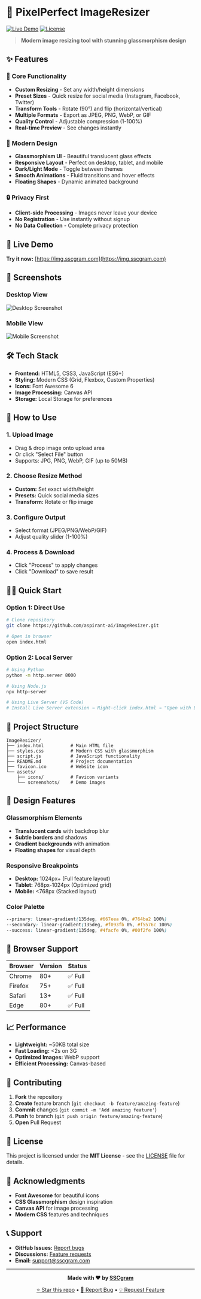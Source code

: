 # 🎨 PixelPerfect ImageResizer

[![Live Demo](https://img.shields.io/badge/Live%20Demo-Online-brightgreen)](https://img.sscgram.com)
[![License](https://img.shields.io/badge/License-MIT-yellow.svg)](LICENSE)

> **Modern image resizing tool with stunning glassmorphism design**

## ✨ Features

### 🎯 **Core Functionality**
- **Custom Resizing** - Set any width/height dimensions
- **Preset Sizes** - Quick resize for social media (Instagram, Facebook, Twitter)
- **Transform Tools** - Rotate (90°) and flip (horizontal/vertical)
- **Multiple Formats** - Export as JPEG, PNG, WebP, or GIF
- **Quality Control** - Adjustable compression (1-100%)
- **Real-time Preview** - See changes instantly

### 🎨 **Modern Design**
- **Glassmorphism UI** - Beautiful translucent glass effects
- **Responsive Layout** - Perfect on desktop, tablet, and mobile
- **Dark/Light Mode** - Toggle between themes
- **Smooth Animations** - Fluid transitions and hover effects
- **Floating Shapes** - Dynamic animated background

### 🔒 **Privacy First**
- **Client-side Processing** - Images never leave your device
- **No Registration** - Use instantly without signup
- **No Data Collection** - Complete privacy protection

## 🚀 Live Demo

**Try it now:** [https://img.sscgram.com](https://img.sscgram.com)

## 📱 Screenshots

### Desktop View
![Desktop Screenshot](https://via.placeholder.com/800x500/667eea/ffffff?text=Desktop+View)

### Mobile View
![Mobile Screenshot](https://via.placeholder.com/400x600/764ba2/ffffff?text=Mobile+View)

## 🛠️ Tech Stack

- **Frontend:** HTML5, CSS3, JavaScript (ES6+)
- **Styling:** Modern CSS (Grid, Flexbox, Custom Properties)
- **Icons:** Font Awesome 6
- **Image Processing:** Canvas API
- **Storage:** Local Storage for preferences

## 🎯 How to Use

### 1. **Upload Image**
- Drag & drop image onto upload area
- Or click "Select File" button
- Supports: JPG, PNG, WebP, GIF (up to 50MB)

### 2. **Choose Resize Method**
- **Custom:** Set exact width/height
- **Presets:** Quick social media sizes
- **Transform:** Rotate or flip image

### 3. **Configure Output**
- Select format (JPEG/PNG/WebP/GIF)
- Adjust quality slider (1-100%)

### 4. **Process & Download**
- Click "Process" to apply changes
- Click "Download" to save result

## 🏃‍♂️ Quick Start

### Option 1: Direct Use
```bash
# Clone repository
git clone https://github.com/aspirant-ai/ImageResizer.git

# Open in browser
open index.html
```

### Option 2: Local Server
```bash
# Using Python
python -m http.server 8000

# Using Node.js
npx http-server

# Using Live Server (VS Code)
# Install Live Server extension → Right-click index.html → "Open with Live Server"
```

## 📂 Project Structure

```
ImageResizer/
├── index.html          # Main HTML file
├── styles.css          # Modern CSS with glassmorphism
├── script.js           # JavaScript functionality
├── README.md           # Project documentation
├── favicon.ico         # Website icon
└── assets/
    ├── icons/          # Favicon variants
    └── screenshots/    # Demo images
```

## 🎨 Design Features

### Glassmorphism Elements
- **Translucent cards** with backdrop blur
- **Subtle borders** and shadows
- **Gradient backgrounds** with animation
- **Floating shapes** for visual depth

### Responsive Breakpoints
- **Desktop:** 1024px+ (Full feature layout)
- **Tablet:** 768px-1024px (Optimized grid)
- **Mobile:** <768px (Stacked layout)

### Color Palette
```css
--primary: linear-gradient(135deg, #667eea 0%, #764ba2 100%)
--secondary: linear-gradient(135deg, #f093fb 0%, #f5576c 100%)
--success: linear-gradient(135deg, #4facfe 0%, #00f2fe 100%)
```

## 🔧 Browser Support

| Browser | Version | Status |
|---------|---------|--------|
| Chrome  | 80+     | ✅ Full |
| Firefox | 75+     | ✅ Full |
| Safari  | 13+     | ✅ Full |
| Edge    | 80+     | ✅ Full |

## 📈 Performance

- **Lightweight:** ~50KB total size
- **Fast Loading:** <2s on 3G
- **Optimized Images:** WebP support
- **Efficient Processing:** Canvas-based

## 🤝 Contributing

1. **Fork** the repository
2. **Create** feature branch (`git checkout -b feature/amazing-feature`)
3. **Commit** changes (`git commit -m 'Add amazing feature'`)
4. **Push** to branch (`git push origin feature/amazing-feature`)
5. **Open** Pull Request

## 📝 License

This project is licensed under the **MIT License** - see the [LICENSE](LICENSE) file for details.

## 🙏 Acknowledgments

- **Font Awesome** for beautiful icons
- **CSS Glassmorphism** design inspiration
- **Canvas API** for image processing
- **Modern CSS** features and techniques

## 📞 Support

- **GitHub Issues:** [Report bugs](https://github.com/aspirant-ai/ImageResizer/issues)
- **Discussions:** [Feature requests](https://github.com/aspirant-ai/ImageResizer/discussions)
- **Email:** support@sscgram.com

---

<div align="center">

**Made with ❤️ by [SSCgram](https://github.com/aspirant-ai)**

[⭐ Star this repo](https://github.com/aspirant-ai/ImageResizer) • [🐛 Report Bug](https://github.com/aspirant-ai/ImageResizer/issues) • [💡 Request Feature](https://github.com/aspirant-ai/ImageResizer/discussions)

</div>